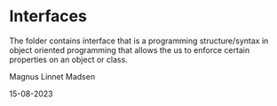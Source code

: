 # Interfaces
The folder contains ínterface that is a programming structure/syntax in object oriented programming that allows the us to enforce certain properties on an object or class. 

Magnus Linnet Madsen

15-08-2023